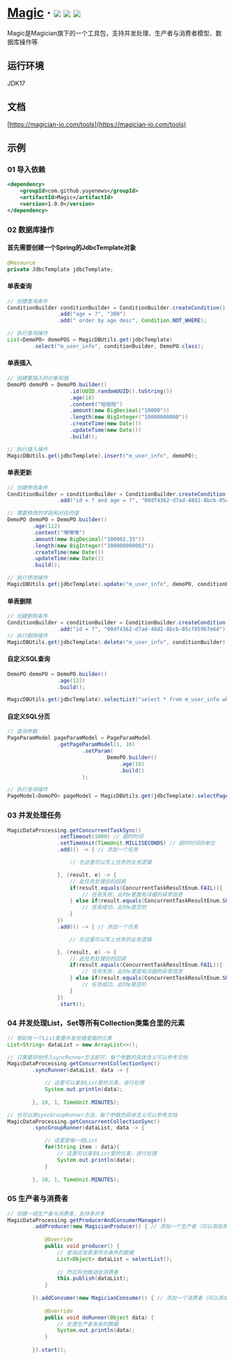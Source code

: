 <h1> 
    <a href="https://magician-io.com">Magic</a> ·
    <img src="https://img.shields.io/badge/licenes-MIT-brightgreen.svg"/>
    <img src="https://img.shields.io/badge/jdk-17+-brightgreen.svg"/>
    <!-- <img src="https://img.shields.io/badge/maven-3.5.4+-brightgreen.svg"/> -->
    <img src="https://img.shields.io/badge/release-master-brightgreen.svg"/>
</h1>

Magic是Magician旗下的一个工具包，支持并发处理、生产者与消费者模型、数据库操作等

## 运行环境

JDK17

## 文档

[https://magician-io.com/tools](https://magician-io.com/tools)

## 示例

### 01 导入依赖
```xml
<dependency>
    <groupId>com.github.yuyenews</groupId>
    <artifactId>Magic</artifactId>
    <version>1.0.0</version>
</dependency>
```

### 02 数据库操作

#### 首先需要创建一个Spring的JdbcTemplate对象

```java
@Resource
private JdbcTemplate jdbcTemplate;
```

#### 单表查询

```java
// 创建查询条件
ConditionBuilder conditionBuilder = ConditionBuilder.createCondition()
                .add("age = ?", "300")
                .add(" order by age desc", Condition.NOT_WHERE);

// 执行查询操作
List<DemoPO> demoPOS = MagicDBUtils.get(jdbcTemplate)
        .select("m_user_info", conditionBuilder, DemoPO.class);
```

#### 单表插入

```java
// 创建要插入的对象和值
DemoPO demoPO = DemoPO.builder()
                    .id(UUID.randomUUID().toString())
                    .age(18)
                    .content("哈哈哈")
                    .amount(new BigDecimal("10000"))
                    .length(new BigInteger("10000000000"))
                    .createTime(new Date())
                    .updateTime(new Date())
                    .build();

// 执行插入操作
MagicDBUtils.get(jdbcTemplate).insert("m_user_info", demoPO);
```

#### 单表更新

```java
// 创建修改条件
ConditionBuilder = conditionBuilder = ConditionBuilder.createCondition()
                .add("id = ? and age = ?", "00df4362-d7ad-48d2-8bcb-05cf859b7e64", 500);

// 需要修改的字段和对应的值
DemoPO demoPO = DemoPO.builder()
        .age(122)
        .content("嘿嘿嘿")
        .amount(new BigDecimal("100002.33"))
        .length(new BigInteger("100000000002"))
        .createTime(new Date())
        .updateTime(new Date())
        .build();

// 执行修改操作
MagicDBUtils.get(jdbcTemplate).update("m_user_info", demoPO, conditionBuilder);
```

#### 单表删除

```java
// 创建删除条件
ConditionBuilder = conditionBuilder = ConditionBuilder.createCondition()
                .add("id = ?", "00df4362-d7ad-48d2-8bcb-05cf859b7e64");
// 执行删除操作
MagicDBUtils.get(jdbcTemplate).delete("m_user_info", conditionBuilder);
```

#### 自定义SQL查询

```java
DemoPO demoPO = DemoPO.builder()
                .age(122)
                .build();

MagicDBUtils.get(jdbcTemplate).selectList("select * from m_user_info where age > {age}", demoPO, DemoPO.class);
```

#### 自定义SQL分页

```java
// 查询参数
PageParamModel pageParamModel = PageParamModel
                .getPageParamModel(1, 10)
                        .setParam(
                                DemoPO.builder()
                                    .age(10)
                                    .build()
                        );

// 执行查询操作
PageModel<DemoPO> pageModel = MagicDBUtils.get(jdbcTemplate).selectPage("select * from m_user_info where age > {age}", pageParamModel, DemoPO.class);
```

### 03 并发处理任务

```java
MagicDataProcessing.getConcurrentTaskSync()
                .setTimeout(1000) // 超时时间
                .setTimeUnit(TimeUnit.MILLISECONDS) // 超时时间的单位
                .add(() -> { // 添加一个任务

                    // 在这里可以写上任务的业务逻辑

                }, (result, e) -> {
                    // 此任务处理后的回调
                    if(result.equals(ConcurrentTaskResultEnum.FAIL)){
                        // 任务失败，此时e里面有详细的异常信息
                    } else if(result.equals(ConcurrentTaskResultEnum.SUCCESS)) {
                        // 任务成功，此时e是空的
                    }
                })
                .add(() -> { // 添加一个任务

                    // 在这里可以写上任务的业务逻辑

                }, (result, e) -> {
                    // 此任务处理后的回调
                    if(result.equals(ConcurrentTaskResultEnum.FAIL)){
                        // 任务失败，此时e里面有详细的异常信息
                    } else if(result.equals(ConcurrentTaskResultEnum.SUCCESS)) {
                        // 任务成功，此时e是空的
                    }
                })
                .start();
```

### 04 并发处理List，Set等所有Collection类集合里的元素

```java
// 假如有一个List需要并发处理里面的元素
List<String> dataList = new ArrayList<>();

// 只需要将他传入syncRunner方法即可，每个参数的具体含义可以参考文档
MagicDataProcessing.getConcurrentCollectionSync()
        .syncRunner(dataList, data -> {

            // 这里可以拿到List里的元素，进行处理
            System.out.println(data);
        
        }, 10, 1, TimeUnit.MINUTES);

// 也可以用syncGroupRunner方法，每个参数的具体含义可以参考文档
MagicDataProcessing.getConcurrentCollectionSync()
        .syncGroupRunner(dataList, data -> {

            // 这里是每一组List
            for(String item : data){
                // 这里可以拿到List里的元素，进行处理
                System.out.println(data);
            }
        
        }, 10, 1, TimeUnit.MINUTES);
```

### 05 生产者与消费者

```java
// 创建一组生产者与消费者，支持多对多
MagicDataProcessing.getProducerAndConsumerManager()
        .addProducer(new MagicianProducer() { // 添加一个生产者（可以添加多个）
            
            @Override
            public void producer() {
                // 查询这张表里符合条件的数据
                List<Object> dataList = selectList();
        
                // 然后将他推送给消费者
                this.publish(dataList);
            }
            
        }).addConsumer(new MagicianConsumer() { // 添加一个消费者（可以添加多个）
            
            @Override
            public void doRunner(Object data) {
                // 处理生产者发来的数据
                System.out.println(data);
            }
            
        }).start();
```